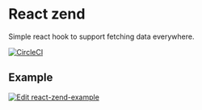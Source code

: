 # React zend

Simple react hook to support fetching data everywhere.

[![CircleCI](https://circleci.com/gh/neomaxzero/react-zend.svg?style=svg)](https://circleci.com/gh/neomaxzero/react-zend)

## Example
[![Edit react-zend-example](https://codesandbox.io/static/img/play-codesandbox.svg)](https://codesandbox.io/s/autumn-brook-4dwq4?fontsize=14&hidenavigation=1&theme=dark)